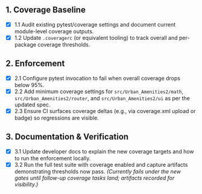 ## 1. Coverage Baseline
- [x] 1.1 Audit existing pytest/coverage settings and document current module-level coverage outputs.
- [x] 1.2 Update `.coveragerc` (or equivalent tooling) to track overall and per-package coverage thresholds.

## 2. Enforcement
- [x] 2.1 Configure pytest invocation to fail when overall coverage drops below 95%.
- [x] 2.2 Add minimum coverage settings for `src/Urban_Amenities2/math`, `src/Urban_Amenities2/router`, and `src/Urban_Amenities2/ui` as per the updated spec.
- [x] 2.3 Ensure CI surfaces coverage deltas (e.g., via coverage.xml upload or badge) so regressions are visible.

## 3. Documentation & Verification
- [x] 3.1 Update developer docs to explain the new coverage targets and how to run the enforcement locally.
- [x] 3.2 Run the full test suite with coverage enabled and capture artifacts demonstrating thresholds now pass. *(Currently fails under the new gates until follow-up coverage tasks land; artifacts recorded for visibility.)*
